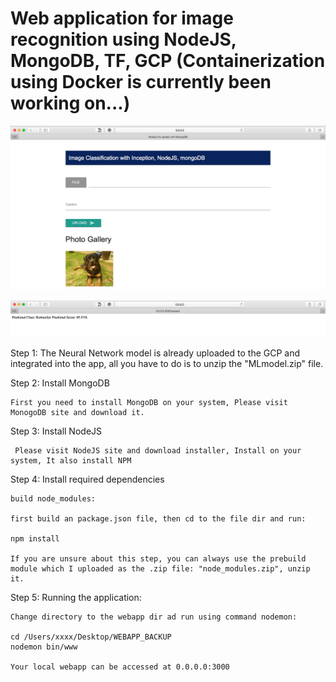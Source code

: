 #  Web application for image recognition using NodeJS, MongoDB, TF, GCP (Containerization using Docker is currently been working on...)


![alt text](https://github.com/sunsuntianyi/webapp/blob/master/demo1.png)

![alt text](https://github.com/sunsuntianyi/webapp/blob/master/demo2.png)


Step 1: The Neural Network model is already uploaded to the GCP and integrated into the app, all you have to do is to unzip the "MLmodel.zip" file. 


Step 2: Install MongoDB 

    First you need to install MongoDB on your system, Please visit MonogoDB site and download it.


Step 3: Install NodeJS 
 
     Please visit NodeJS site and download installer, Install on your system, It also install NPM


Step 4: Install required dependencies

    build node_modules:

    first build an package.json file, then cd to the file dir and run:
    
    npm install     
    
    If you are unsure about this step, you can always use the prebuild module which I uploaded as the .zip file: "node_modules.zip", unzip it.

Step 5: Running the application:

    Change directory to the webapp dir ad run using command nodemon:
    
    cd /Users/xxxx/Desktop/WEBAPP_BACKUP
    nodemon bin/www
    
    Your local webapp can be accessed at 0.0.0.0:3000

